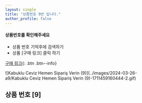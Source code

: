 ```yaml
---
layout: single
title: "상품번호 9번 입니다."
author_profile: false
---
```




<div class="notice--info">
<h4> 상품번호를 확인해주세요 </h4>
<ul>
    <li> 상품 번호 기억후에 검색하기 </li>
    <li> 상품 [구매 링크] 클릭 하기 </li>
</ul>
</div>


[구매 링크](https://link.coupang.com/a/bvBjAH){: .btn .btn--info}

![Kabuklu Ceviz   Hemen Sipariş Verin (9)](../images/2024-03-26-a9/Kabuklu Ceviz   Hemen Sipariş Verin (9)-1711459160444-2.gif)

## 상품 번호 [9]